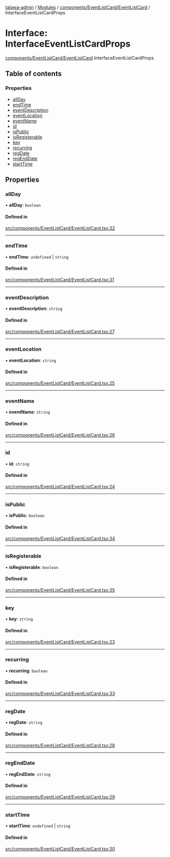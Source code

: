 [talawa-admin](../README.md) / [Modules](../modules.md) / [components/EventListCard/EventListCard](../modules/components_EventListCard_EventListCard.md) / InterfaceEventListCardProps

# Interface: InterfaceEventListCardProps

[components/EventListCard/EventListCard](../modules/components_EventListCard_EventListCard.md).InterfaceEventListCardProps

## Table of contents

### Properties

- [allDay](components_EventListCard_EventListCard.InterfaceEventListCardProps.md#allday)
- [endTime](components_EventListCard_EventListCard.InterfaceEventListCardProps.md#endtime)
- [eventDescription](components_EventListCard_EventListCard.InterfaceEventListCardProps.md#eventdescription)
- [eventLocation](components_EventListCard_EventListCard.InterfaceEventListCardProps.md#eventlocation)
- [eventName](components_EventListCard_EventListCard.InterfaceEventListCardProps.md#eventname)
- [id](components_EventListCard_EventListCard.InterfaceEventListCardProps.md#id)
- [isPublic](components_EventListCard_EventListCard.InterfaceEventListCardProps.md#ispublic)
- [isRegisterable](components_EventListCard_EventListCard.InterfaceEventListCardProps.md#isregisterable)
- [key](components_EventListCard_EventListCard.InterfaceEventListCardProps.md#key)
- [recurring](components_EventListCard_EventListCard.InterfaceEventListCardProps.md#recurring)
- [regDate](components_EventListCard_EventListCard.InterfaceEventListCardProps.md#regdate)
- [regEndDate](components_EventListCard_EventListCard.InterfaceEventListCardProps.md#regenddate)
- [startTime](components_EventListCard_EventListCard.InterfaceEventListCardProps.md#starttime)

## Properties

### allDay

• **allDay**: `boolean`

#### Defined in

[src/components/EventListCard/EventListCard.tsx:32](https://github.com/Azad99-9/talawa-admin/blob/2895a12/src/components/EventListCard/EventListCard.tsx#L32)

___

### endTime

• **endTime**: `undefined` \| `string`

#### Defined in

[src/components/EventListCard/EventListCard.tsx:31](https://github.com/Azad99-9/talawa-admin/blob/2895a12/src/components/EventListCard/EventListCard.tsx#L31)

___

### eventDescription

• **eventDescription**: `string`

#### Defined in

[src/components/EventListCard/EventListCard.tsx:27](https://github.com/Azad99-9/talawa-admin/blob/2895a12/src/components/EventListCard/EventListCard.tsx#L27)

___

### eventLocation

• **eventLocation**: `string`

#### Defined in

[src/components/EventListCard/EventListCard.tsx:25](https://github.com/Azad99-9/talawa-admin/blob/2895a12/src/components/EventListCard/EventListCard.tsx#L25)

___

### eventName

• **eventName**: `string`

#### Defined in

[src/components/EventListCard/EventListCard.tsx:26](https://github.com/Azad99-9/talawa-admin/blob/2895a12/src/components/EventListCard/EventListCard.tsx#L26)

___

### id

• **id**: `string`

#### Defined in

[src/components/EventListCard/EventListCard.tsx:24](https://github.com/Azad99-9/talawa-admin/blob/2895a12/src/components/EventListCard/EventListCard.tsx#L24)

___

### isPublic

• **isPublic**: `boolean`

#### Defined in

[src/components/EventListCard/EventListCard.tsx:34](https://github.com/Azad99-9/talawa-admin/blob/2895a12/src/components/EventListCard/EventListCard.tsx#L34)

___

### isRegisterable

• **isRegisterable**: `boolean`

#### Defined in

[src/components/EventListCard/EventListCard.tsx:35](https://github.com/Azad99-9/talawa-admin/blob/2895a12/src/components/EventListCard/EventListCard.tsx#L35)

___

### key

• **key**: `string`

#### Defined in

[src/components/EventListCard/EventListCard.tsx:23](https://github.com/Azad99-9/talawa-admin/blob/2895a12/src/components/EventListCard/EventListCard.tsx#L23)

___

### recurring

• **recurring**: `boolean`

#### Defined in

[src/components/EventListCard/EventListCard.tsx:33](https://github.com/Azad99-9/talawa-admin/blob/2895a12/src/components/EventListCard/EventListCard.tsx#L33)

___

### regDate

• **regDate**: `string`

#### Defined in

[src/components/EventListCard/EventListCard.tsx:28](https://github.com/Azad99-9/talawa-admin/blob/2895a12/src/components/EventListCard/EventListCard.tsx#L28)

___

### regEndDate

• **regEndDate**: `string`

#### Defined in

[src/components/EventListCard/EventListCard.tsx:29](https://github.com/Azad99-9/talawa-admin/blob/2895a12/src/components/EventListCard/EventListCard.tsx#L29)

___

### startTime

• **startTime**: `undefined` \| `string`

#### Defined in

[src/components/EventListCard/EventListCard.tsx:30](https://github.com/Azad99-9/talawa-admin/blob/2895a12/src/components/EventListCard/EventListCard.tsx#L30)
